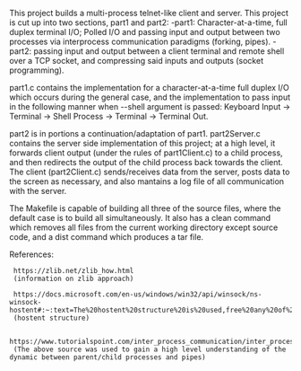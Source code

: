 This project builds a multi-process telnet-like client and server. This project is cut up into two sections,
part1 and part2:
	-part1: Character-at-a-time, full duplex terminal I/O; Polled I/O and passing input and output between 
	        two processes via interprocess communication paradigms (forking, pipes).
	-part2: passing input and output between a client terminal and remote shell over a TCP socket, and 
	        compressing said inputs and outputs (socket programming).

part1.c contains the implementation for a character-at-a-time full duplex I/O which occurs during the general case, and 
the implementation to pass input in the following manner when --shell argument is passed: Keyboard Input -> Terminal -> 
Shell Process -> Terminal -> Terminal Out. 

part2 is in portions a continuation/adaptation of part1. part2Server.c contains the server side implementation of this 
project; at a high level, it forwards client output (under the rules of part1Client.c) to a child process, and then 
redirects the output of the child process back towards the client. The client (part2Client.c) sends/receives data from the server, posts
data to the screen as necessary, and also mantains a log file of all communication with the server.

The Makefile is capable of building all three of the source files, where the default case is to build all simultaneously. 
It also has a clean command which removes all files from the current working directory except source code, and a dist command 
which produces a tar file.  

References: 

	 https://zlib.net/zlib_how.html 
	 (information on zlib approach)

	 https://docs.microsoft.com/en-us/windows/win32/api/winsock/ns-winsock-hostent#:~:text=The%20hostent%20structure%20is%20used,free%20any%20of%20its%20components.
	 (hostent structure)

	 	      		https://www.tutorialspoint.com/inter_process_communication/inter_process_communication_pipes.htm#:~:text=Two%2Dway%20Communication%20Using%20Pipes&text=Step%201%20%E2%88%92%20Create%20two%20pipes,2%20%E2%88%92%20Create%20a%20child%20process.
	 (The above source was used to gain a high level understanding of the dynamic between parent/child processes and pipes)
